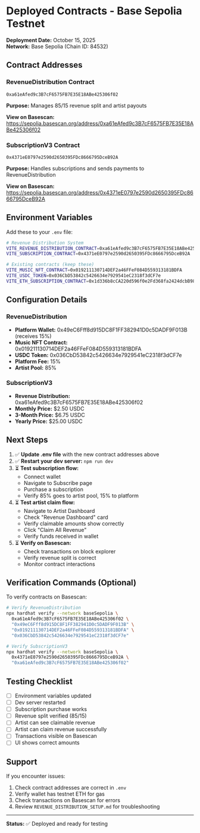 # Deployed Contracts - Base Sepolia Testnet

**Deployment Date:** October 15, 2025  
**Network:** Base Sepolia (Chain ID: 84532)

## Contract Addresses

### RevenueDistribution Contract
```
0xa61eAfed9c3B7cF6575FB7E35E18ABe425306f02
```
**Purpose:** Manages 85/15 revenue split and artist payouts

**View on Basescan:**  
https://sepolia.basescan.org/address/0xa61eAfed9c3B7cF6575FB7E35E18ABe425306f02

### SubscriptionV3 Contract
```
0x4371eE0797e2590d2650395FDc8666795DceB92A
```
**Purpose:** Handles subscriptions and sends payments to RevenueDistribution

**View on Basescan:**  
https://sepolia.basescan.org/address/0x4371eE0797e2590d2650395FDc8666795DceB92A

## Environment Variables

Add these to your `.env` file:

```bash
# Revenue Distribution System
VITE_REVENUE_DISTRIBUTION_CONTRACT=0xa61eAfed9c3B7cF6575FB7E35E18ABe425306f02
VITE_SUBSCRIPTION_CONTRACT=0x4371eE0797e2590d2650395FDc8666795DceB92A

# Existing contracts (keep these)
VITE_MUSIC_NFT_CONTRACT=0x019211130714DEF2a46FFeF084D559313181BDFA
VITE_USDC_TOKEN=0x036CbD53842c5426634e7929541eC2318f3dCF7e
VITE_ETH_SUBSCRIPTION_CONTRACT=0x1d336b8cCA220d596f0e2Fd368fa2424dcbB987A
```

## Configuration Details

### RevenueDistribution
- **Platform Wallet:** 0x49eC6Fff8d915DC8F1FF382941D0c5DADF9F013B (receives 15%)
- **Music NFT Contract:** 0x019211130714DEF2a46FFeF084D559313181BDFA
- **USDC Token:** 0x036CbD53842c5426634e7929541eC2318f3dCF7e
- **Platform Fee:** 15%
- **Artist Pool:** 85%

### SubscriptionV3
- **Revenue Distribution:** 0xa61eAfed9c3B7cF6575FB7E35E18ABe425306f02
- **Monthly Price:** $2.50 USDC
- **3-Month Price:** $6.75 USDC
- **Yearly Price:** $25.00 USDC

## Next Steps

1. ✅ **Update .env file** with the new contract addresses above
2. ✅ **Restart your dev server:** `npm run dev`
3. ⏳ **Test subscription flow:**
   - Connect wallet
   - Navigate to Subscribe page
   - Purchase a subscription
   - Verify 85% goes to artist pool, 15% to platform
4. ⏳ **Test artist claim flow:**
   - Navigate to Artist Dashboard
   - Check "Revenue Dashboard" card
   - Verify claimable amounts show correctly
   - Click "Claim All Revenue"
   - Verify funds received in wallet
5. ⏳ **Verify on Basescan:**
   - Check transactions on block explorer
   - Verify revenue split is correct
   - Monitor contract interactions

## Verification Commands (Optional)

To verify contracts on Basescan:

```bash
# Verify RevenueDistribution
npx hardhat verify --network baseSepolia \
  0xa61eAfed9c3B7cF6575FB7E35E18ABe425306f02 \
  "0x49eC6Fff8d915DC8F1FF382941D0c5DADF9F013B" \
  "0x019211130714DEF2a46FFeF084D559313181BDFA" \
  "0x036CbD53842c5426634e7929541eC2318f3dCF7e"

# Verify SubscriptionV3
npx hardhat verify --network baseSepolia \
  0x4371eE0797e2590d2650395FDc8666795DceB92A \
  "0xa61eAfed9c3B7cF6575FB7E35E18ABe425306f02"
```

## Testing Checklist

- [ ] Environment variables updated
- [ ] Dev server restarted
- [ ] Subscription purchase works
- [ ] Revenue split verified (85/15)
- [ ] Artist can see claimable revenue
- [ ] Artist can claim revenue successfully
- [ ] Transactions visible on Basescan
- [ ] UI shows correct amounts

## Support

If you encounter issues:
1. Check contract addresses are correct in `.env`
2. Verify wallet has testnet ETH for gas
3. Check transactions on Basescan for errors
4. Review `REVENUE_DISTRIBUTION_SETUP.md` for troubleshooting

---

**Status:** ✅ Deployed and ready for testing
